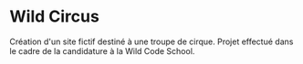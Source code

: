 # Wild Circus

Création d'un site fictif destiné à une troupe de cirque. Projet effectué dans le cadre de la candidature à la Wild Code School.